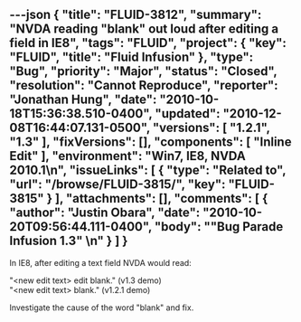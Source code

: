 ---json
{
  "title": "FLUID-3812",
  "summary": "NVDA reading \"blank\" out loud after editing a field in IE8",
  "tags": "FLUID",
  "project": {
    "key": "FLUID",
    "title": "Fluid Infusion"
  },
  "type": "Bug",
  "priority": "Major",
  "status": "Closed",
  "resolution": "Cannot Reproduce",
  "reporter": "Jonathan Hung",
  "date": "2010-10-18T15:36:38.510-0400",
  "updated": "2010-12-08T16:44:07.131-0500",
  "versions": [
    "1.2.1",
    "1.3"
  ],
  "fixVersions": [],
  "components": [
    "Inline Edit"
  ],
  "environment": "Win7, IE8, NVDA 2010.1\n",
  "issueLinks": [
    {
      "type": "Related to",
      "url": "/browse/FLUID-3815/",
      "key": "FLUID-3815"
    }
  ],
  "attachments": [],
  "comments": [
    {
      "author": "Justin Obara",
      "date": "2010-10-20T09:56:44.111-0400",
      "body": "\"Bug Parade Infusion 1.3\"&#x20;\n"
    }
  ]
}
---
In IE8, after editing a text field NVDA would read:

"\<new edit text> edit blank." (v1.3 demo)\
"\<new edit text> blank." (v1.2.1 demo)

Investigate the cause of the word "blank" and fix.

        